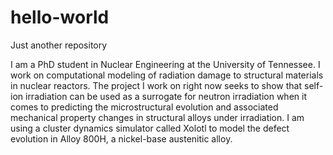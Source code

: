 # hello-world
Just another repository

I am a PhD student in Nuclear Engineering at the University of Tennessee.  I work on computational modeling of radiation damage to structural materials in nuclear reactors.  The project I work on right now seeks to show that self-ion irradiation can be used as a surrogate for neutron irradiation when it comes to predicting the microstructural evolution and associated mechanical property changes in structural alloys under irradiation.  I am using a cluster dynamics simulator called Xolotl to model the defect evolution in Alloy 800H, a nickel-base austenitic alloy.
